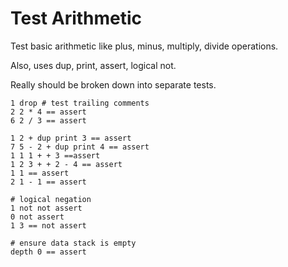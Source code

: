 # Test Arithmetic
Test basic arithmetic like plus, minus, multiply, divide operations.

Also, uses dup, print, assert, logical not.  

Really should be broken down into separate tests.

```pi
1 drop # test trailing comments
2 2 * 4 == assert
6 2 / 3 == assert

1 2 + dup print 3 == assert
7 5 - 2 + dup print 4 == assert
1 1 1 + + 3 ==assert
1 2 3 + + 2 - 4 == assert
1 1 == assert
2 1 - 1 == assert

# logical negation
1 not not assert
0 not assert
1 3 == not assert

# ensure data stack is empty
depth 0 == assert
```

